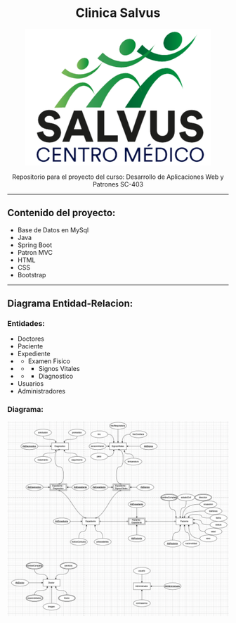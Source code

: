 <div align="center">
  <h1> Clinica Salvus </h1>
  <figure>
  <img src="https://github.com/GaboSO21/ClinicaSalvus/blob/67895964b97f2c40477be0e3154bd9074a70f36a/salvus/src/main/resources/static/imgs/Salvus-Logo.png">
  </figure>
  <p>  Repositorio para el proyecto del curso: Desarrollo de Aplicaciones Web y Patrones SC-403 </p>
  </div>
<hr>

## Contenido del proyecto:
* Base de Datos en MySql
* Java
* Spring Boot
* Patron MVC
* HTML
* CSS
* Bootstrap
---
## Diagrama Entidad-Relacion:
### Entidades:  
* Doctores
* Paciente
* Expediente
* * Examen Fisico 
* * * Signos Vitales
* * * Diagnostico 
* Usuarios
* Administradores
### Diagrama: 
![Diagrama](https://github.com/GaboSO21/ClinicaSalvus/blob/main/diagrama/diagramaImg.png?raw=true "Diagrama")






